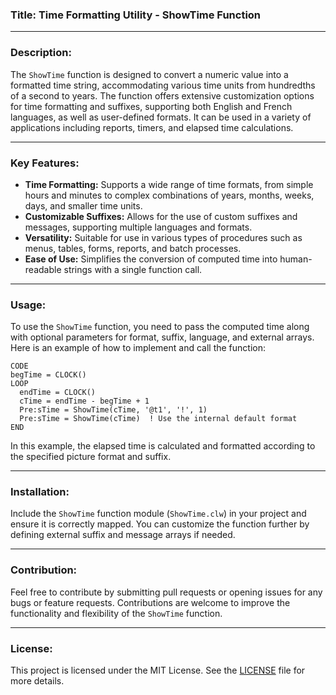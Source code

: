 ### Title: Time Formatting Utility - ShowTime Function

---

### Description:

The `ShowTime` function is designed to convert a numeric value into a formatted time string, accommodating various time units from hundredths of a second to years. The function offers extensive customization options for time formatting and suffixes, supporting both English and French languages, as well as user-defined formats. It can be used in a variety of applications including reports, timers, and elapsed time calculations. 

---

### Key Features:

- **Time Formatting:** Supports a wide range of time formats, from simple hours and minutes to complex combinations of years, months, weeks, days, and smaller time units.
- **Customizable Suffixes:** Allows for the use of custom suffixes and messages, supporting multiple languages and formats.
- **Versatility:** Suitable for use in various types of procedures such as menus, tables, forms, reports, and batch processes.
- **Ease of Use:** Simplifies the conversion of computed time into human-readable strings with a single function call.

---

### Usage:

To use the `ShowTime` function, you need to pass the computed time along with optional parameters for format, suffix, language, and external arrays. Here is an example of how to implement and call the function:

```clarion
CODE
begTime = CLOCK()
LOOP
  endTime = CLOCK()
  cTime = endTime - begTime + 1
  Pre:sTime = ShowTime(cTime, '@t1', '!', 1)
  Pre:sTime = ShowTime(cTime)  ! Use the internal default format
END
```

In this example, the elapsed time is calculated and formatted according to the specified picture format and suffix.

---

### Installation:

Include the `ShowTime` function module (`ShowTime.clw`) in your project and ensure it is correctly mapped. You can customize the function further by defining external suffix and message arrays if needed.

---

### Contribution:

Feel free to contribute by submitting pull requests or opening issues for any bugs or feature requests. Contributions are welcome to improve the functionality and flexibility of the `ShowTime` function.

---

### License:

This project is licensed under the MIT License. See the [LICENSE](LICENSE) file for more details.
